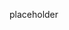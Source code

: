 <!-- current link
https://github.com/iulmit/Tidy-web/blob/main/Application/Microsoft-Edge.md
-->

placeholder
